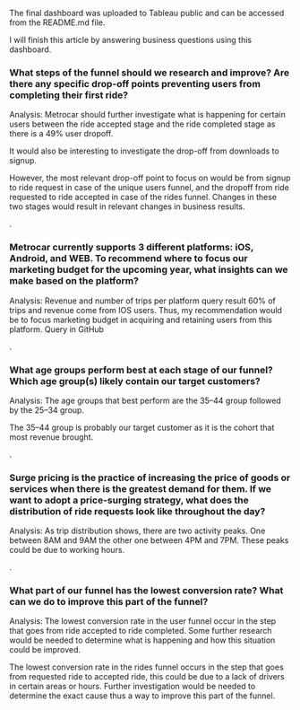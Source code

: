The final dashboard was uploaded to Tableau public and can be accessed from the README.md file.

I will finish this article by answering business questions using this dashboard.


### What steps of the funnel should we research and improve? Are there any specific drop-off points preventing users from completing their first ride?

Analysis:
Metrocar should further investigate what is happening for certain users between the ride accepted stage and the ride completed stage as there is a 49% user dropoff.

It would also be interesting to investigate the drop-off from downloads to signup.

However, the most relevant drop-off point to focus on would be from signup to ride request in case of the unique users funnel, and the dropoff from ride requested to ride accepted in case of the rides funnel. Changes in these two stages would result in relevant changes in business results.

.
### Metrocar currently supports 3 different platforms: iOS, Android, and WEB. To recommend where to focus our marketing budget for the upcoming year, what insights can we make based on the platform?

Analysis:
Revenue and number of trips per platform query result 
60% of trips and revenue come from IOS users. Thus, my recommendation would be to focus marketing budget in acquiring and retaining users from this platform. Query in GitHub

.
### What age groups perform best at each stage of our funnel? Which age group(s) likely contain our target customers?

Analysis:
The age groups that best perform are the 35–44 group followed by the 25–34 group.

The 35–44 group is probably our target customer as it is the cohort that most revenue brought.

.
### Surge pricing is the practice of increasing the price of goods or services when there is the greatest demand for them. If we want to adopt a price-surging strategy, what does the distribution of ride requests look like throughout the day?

Analysis:
As trip distribution shows, there are two activity peaks. One between 8AM and 9AM the other one between 4PM and 7PM. These peaks could be due to working hours.

.
### What part of our funnel has the lowest conversion rate? What can we do to improve this part of the funnel?

Analysis:
The lowest conversion rate in the user funnel occur in the step that goes from ride accepted to ride completed. Some further research would be needed to determine what is happening and how this situation could be improved.

The lowest conversion rate in the rides funnel occurs in the step that goes from requested ride to accepted ride, this could be due to a lack of drivers in certain areas or hours. Further investigation would be needed to determine the exact cause thus a way to improve this part of the funnel.
